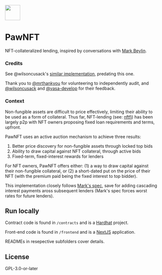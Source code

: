 <img src="https://www.pawnft.co/vectors/logo.svg" width="50" />

# PawNFT

NFT-collateralized lending, inspired by conversations with [Mark Beylin](https://twitter.com/MarkBeylin/status/1416959609143808003).

### Credits

See @wilsoncusack's [similar implementation](https://github.com/wilsoncusack/nft-pawn-shop-solidity), predating this one.

Thank you to [@mrthankyou](https://github.com/mrthankyou) for volunteering to independently audit, and [@wilsoncusack](https://github.com/wilsoncusack) and [@vasa-develop](https://github.com/vasa-develop) for their feedback.

### Context

Non-fungible assets are difficult to price effectively, limiting their ability to be used as a form of collateral. Thus far, NFT-lending (see: [nftfi](https://nftfi.com/)) has been largely p2p with NFT owners proposing fixed loan requirements and terms, upfront.

PawNFT uses an active auction mechanism to achieve three results:

1. Better price discovery for non-fungible assets through locked top bids
2. Ability to draw capital against NFT collateral, through active bids
3. Fixed-term, fixed-interest rewards for lenders

For NFT owners, PawNFT offers either: (1) a way to draw capital against their non-fungible collateral, or (2) a short-dated put on the price of their NFT (with the premium paid being the fixed interest to top bidder).

This implementation closely follows [Mark's spec](https://twitter.com/MarkBeylin/status/1416979784886886402?s=20), save for adding cascading interest payments aross subsequent lenders (Mark's spec forces worst rates for future lenders).

## Run locally

Contract code is found in `/contracts` and is a [Hardhat](https://hardhat.org/) project.

Front-end code is found in `/frontend` and is a [NextJS](https://nextjs.org) application.

READMEs in resepective subfolders cover details.

## License

GPL-3.0-or-later
